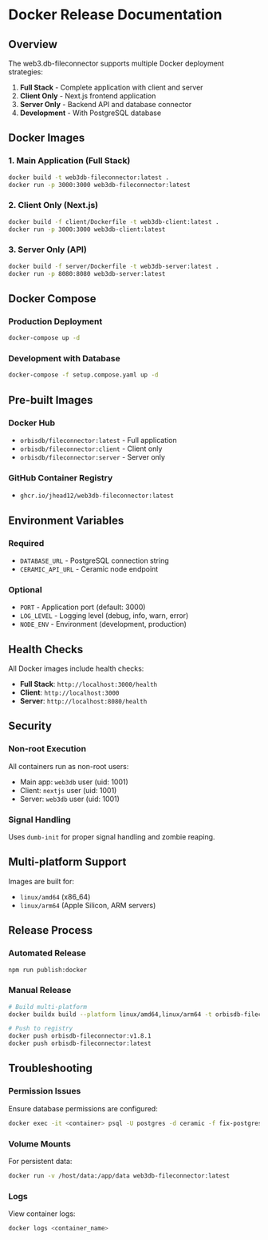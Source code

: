 # Docker Release Documentation

## Overview
The web3.db-fileconnector supports multiple Docker deployment strategies:

1. **Full Stack** - Complete application with client and server
2. **Client Only** - Next.js frontend application  
3. **Server Only** - Backend API and database connector
4. **Development** - With PostgreSQL database

## Docker Images

### 1. Main Application (Full Stack)
```bash
docker build -t web3db-fileconnector:latest .
docker run -p 3000:3000 web3db-fileconnector:latest
```

### 2. Client Only (Next.js)
```bash
docker build -f client/Dockerfile -t web3db-client:latest .
docker run -p 3000:3000 web3db-client:latest
```

### 3. Server Only (API)
```bash
docker build -f server/Dockerfile -t web3db-server:latest .
docker run -p 8080:8080 web3db-server:latest
```

## Docker Compose

### Production Deployment
```bash
docker-compose up -d
```

### Development with Database
```bash
docker-compose -f setup.compose.yaml up -d
```

## Pre-built Images

### Docker Hub
- `orbisdb/fileconnector:latest` - Full application
- `orbisdb/fileconnector:client` - Client only
- `orbisdb/fileconnector:server` - Server only

### GitHub Container Registry
- `ghcr.io/jhead12/web3db-fileconnector:latest`

## Environment Variables

### Required
- `DATABASE_URL` - PostgreSQL connection string
- `CERAMIC_API_URL` - Ceramic node endpoint

### Optional
- `PORT` - Application port (default: 3000)
- `LOG_LEVEL` - Logging level (debug, info, warn, error)
- `NODE_ENV` - Environment (development, production)

## Health Checks

All Docker images include health checks:
- **Full Stack**: `http://localhost:3000/health`
- **Client**: `http://localhost:3000`
- **Server**: `http://localhost:8080/health`

## Security

### Non-root Execution
All containers run as non-root users:
- Main app: `web3db` user (uid: 1001)
- Client: `nextjs` user (uid: 1001)
- Server: `web3db` user (uid: 1001)

### Signal Handling
Uses `dumb-init` for proper signal handling and zombie reaping.

## Multi-platform Support

Images are built for:
- `linux/amd64` (x86_64)
- `linux/arm64` (Apple Silicon, ARM servers)

## Release Process

### Automated Release
```bash
npm run publish:docker
```

### Manual Release
```bash
# Build multi-platform
docker buildx build --platform linux/amd64,linux/arm64 -t orbisdb-fileconnector:v1.8.1 .

# Push to registry
docker push orbisdb-fileconnector:v1.8.1
docker push orbisdb-fileconnector:latest
```

## Troubleshooting

### Permission Issues
Ensure database permissions are configured:
```bash
docker exec -it <container> psql -U postgres -d ceramic -f fix-postgres-permissions.sql
```

### Volume Mounts
For persistent data:
```bash
docker run -v /host/data:/app/data web3db-fileconnector:latest
```

### Logs
View container logs:
```bash
docker logs <container_name>
```
